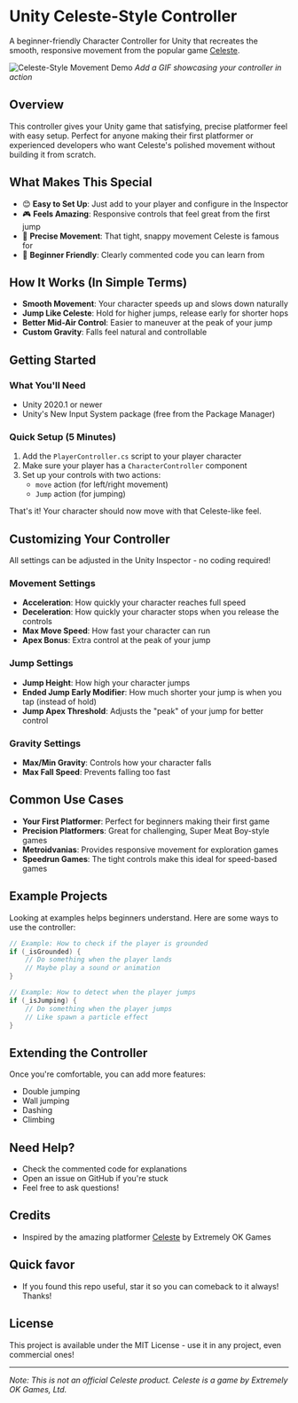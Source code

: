 # Unity Celeste-Style Controller

A beginner-friendly Character Controller for Unity that recreates the smooth, responsive movement from the popular game [Celeste](http://www.celestegame.com/).

![Celeste-Style Movement Demo](docs/demo.gif)
*Add a GIF showcasing your controller in action*

## Overview

This controller gives your Unity game that satisfying, precise platformer feel with easy setup. Perfect for anyone making their first platformer or experienced developers who want Celeste's polished movement without building it from scratch.

## What Makes This Special

- 😊 **Easy to Set Up**: Just add to your player and configure in the Inspector
- 🎮 **Feels Amazing**: Responsive controls that feel great from the first jump
- 🎯 **Precise Movement**: That tight, snappy movement Celeste is famous for
- 🔄 **Beginner Friendly**: Clearly commented code you can learn from

## How It Works (In Simple Terms)

- **Smooth Movement**: Your character speeds up and slows down naturally
- **Jump Like Celeste**: Hold for higher jumps, release early for shorter hops
- **Better Mid-Air Control**: Easier to maneuver at the peak of your jump
- **Custom Gravity**: Falls feel natural and controllable

## Getting Started

### What You'll Need

- Unity 2020.1 or newer
- Unity's New Input System package (free from the Package Manager)

### Quick Setup (5 Minutes)

1. Add the `PlayerController.cs` script to your player character
2. Make sure your player has a `CharacterController` component
3. Set up your controls with two actions:
   - `move` action (for left/right movement)
   - `Jump` action (for jumping)

That's it! Your character should now move with that Celeste-like feel.

## Customizing Your Controller

All settings can be adjusted in the Unity Inspector - no coding required!

### Movement Settings

- **Acceleration**: How quickly your character reaches full speed
- **Deceleration**: How quickly your character stops when you release the controls
- **Max Move Speed**: How fast your character can run
- **Apex Bonus**: Extra control at the peak of your jump

### Jump Settings

- **Jump Height**: How high your character jumps
- **Ended Jump Early Modifier**: How much shorter your jump is when you tap (instead of hold)
- **Jump Apex Threshold**: Adjusts the "peak" of your jump for better control

### Gravity Settings

- **Max/Min Gravity**: Controls how your character falls
- **Max Fall Speed**: Prevents falling too fast

## Common Use Cases

- **Your First Platformer**: Perfect for beginners making their first game
- **Precision Platformers**: Great for challenging, Super Meat Boy-style games
- **Metroidvanias**: Provides responsive movement for exploration games
- **Speedrun Games**: The tight controls make this ideal for speed-based games

## Example Projects

Looking at examples helps beginners understand. Here are some ways to use the controller:

```csharp
// Example: How to check if the player is grounded
if (_isGrounded) {
    // Do something when the player lands
    // Maybe play a sound or animation
}

// Example: How to detect when the player jumps
if (_isJumping) {
    // Do something when the player jumps
    // Like spawn a particle effect
}
```

## Extending the Controller

Once you're comfortable, you can add more features:

- Double jumping
- Wall jumping
- Dashing
- Climbing

## Need Help?

- Check the commented code for explanations
- Open an issue on GitHub if you're stuck
- Feel free to ask questions!

## Credits

- Inspired by the amazing platformer [Celeste](http://www.celestegame.com/) by Extremely OK Games

## Quick favor
- If you found this repo useful, star it so you can comeback to it always! Thanks!

## License

This project is available under the MIT License - use it in any project, even commercial ones!

---

*Note: This is not an official Celeste product. Celeste is a game by Extremely OK Games, Ltd.*
